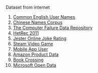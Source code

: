 Dataset from internet  

1. [Common English User Names](https://github.com/maryrosecook/commonusernames)
2. [Chinese Names Corpus](https://github.com/wainshine/Chinese-Names-Corpus)  
3. [The Computer Failure Data Repository](https://www.usenix.org/cfdr)  
4. [HetRec 2011](https://grouplens.org/datasets/hetrec-2011/)    
5. [Jester Online Joke Rating](http://eigentaste.berkeley.edu/dataset/)  
6. [Steam Video Game](https://www.kaggle.com/tamber/steam-video-games/data)  
7. [Mobile App User](http://soolinglim.com/datasets/)  
8. [Amazon Product Data](http://jmcauley.ucsd.edu/data/amazon/links.html)  
9. [Book Crossing](http://www2.informatik.uni-freiburg.de/~cziegler/BX/)  
10. [Microsoft Open Data](https://msropendata.com/)  
